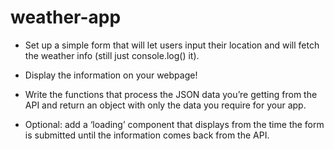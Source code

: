 # weather-app

- Set up a simple form that will let users input their location and will fetch the weather info (still just console.log() it).

- Display the information on your webpage!
- Write the functions that process the JSON data you’re getting from the API and return an object with only the data you require for your app.

- Optional: add a ‘loading’ component that displays from the time the form is submitted until the information comes back from the API.
